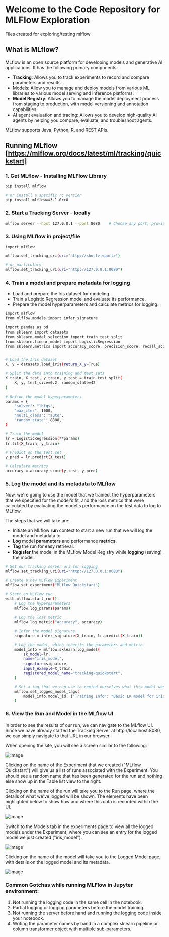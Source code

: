 # Welcome to the Code Repository for MLFlow Exploration
Files created for exploring/testing mlflow

## What is MLflow?

MLflow is an open source platform for developing models and generative AI applications. It has the following primary components:

- **Tracking**: Allows you to track experiments to record and compare parameters and results.
- Models: Allow you to manage and deploy models from various ML libraries to various model serving and inference platforms.
- **Model Registry**: Allows you to manage the model deployment process from staging to production, with model versioning and annotation capabilities.
- AI agent evaluation and tracing: Allows you to develop high-quality AI agents by helping you compare, evaluate, and troubleshoot agents.
  
MLflow supports Java, Python, R, and REST APIs.



## Running MLflow [https://mlflow.org/docs/latest/ml/tracking/quickstart]

### 1. Get MLflow - Installing MLFlow Library

```bash
pip install mlflow

# or install a specific rc version
pip install mlflow==3.1.0rc0
```

### 2. Start a Tracking Server - locally

```bash
mlflow server --host 127.0.0.1 --port 8080    # Choose any port, provided that it's not already in use. If host not provided, it will run on localhost by default.
```

### 3. Using MLflow in project/file

```bash
import mlflow

mlflow.set_tracking_uri(uri="http://<host>:<port>")

# or particulary
mlflow.set_tracking_uri(uri="http://127.0.0.1:8080")
```

### 4. Train a model and prepare metadata for logging

 - Load and prepare the Iris dataset for modeling.
 - Train a Logistic Regression model and evaluate its performance.
 - Prepare the model hyperparameters and calculate metrics for logging.
   

```bash
import mlflow
from mlflow.models import infer_signature

import pandas as pd
from sklearn import datasets
from sklearn.model_selection import train_test_split
from sklearn.linear_model import LogisticRegression
from sklearn.metrics import accuracy_score, precision_score, recall_score, f1_score


# Load the Iris dataset
X, y = datasets.load_iris(return_X_y=True)

# Split the data into training and test sets
X_train, X_test, y_train, y_test = train_test_split(
    X, y, test_size=0.2, random_state=42
)

# Define the model hyperparameters
params = {
    "solver": "lbfgs",
    "max_iter": 1000,
    "multi_class": "auto",
    "random_state": 8888,
}

# Train the model
lr = LogisticRegression(**params)
lr.fit(X_train, y_train)

# Predict on the test set
y_pred = lr.predict(X_test)

# Calculate metrics
accuracy = accuracy_score(y_test, y_pred)
```

### 5. Log the model and its metadata to MLflow

Now, we're going to use the model that we trained, the hyperparameters that we specified for the model's fit, and the loss metrics that were calculated by evaluating the model's performance on the test data to log to MLflow.

The steps that we will take are:

 - Initiate an MLflow **run** context to start a new run that we will log the model and metadata to.
 - **Log** model **parameters** and performance **metrics**.
 - **Tag** the run for easy retrieval.
 - **Register** the model in the MLflow Model Registry while **logging** (saving) the model.

```bash
# Set our tracking server uri for logging
mlflow.set_tracking_uri(uri="http://127.0.0.1:8080")

# Create a new MLflow Experiment
mlflow.set_experiment("MLflow Quickstart")

# Start an MLflow run
with mlflow.start_run():
    # Log the hyperparameters
    mlflow.log_params(params)

    # Log the loss metric
    mlflow.log_metric("accuracy", accuracy)

    # Infer the model signature
    signature = infer_signature(X_train, lr.predict(X_train))

    # Log the model, which inherits the parameters and metric
    model_info = mlflow.sklearn.log_model(
        sk_model=lr,
        name="iris_model",
        signature=signature,
        input_example=X_train,
        registered_model_name="tracking-quickstart",
    )

    # Set a tag that we can use to remind ourselves what this model was for
    mlflow.set_logged_model_tags(
        model_info.model_id, {"Training Info": "Basic LR model for iris data"}
    )
```

### 6. View the Run and Model in the MLflow UI

In order to see the results of our run, we can navigate to the MLflow UI. Since we have already started the Tracking Server at http://localhost:8080, we can simply navigate to that URL in our browser.

When opening the site, you will see a screen similar to the following:

![image](https://github.com/user-attachments/assets/d004134f-9d26-44ab-aecf-61e27434870e)

Clicking on the name of the Experiment that we created ("MLflow Quickstart") will give us a list of runs associated with the Experiment. You should see a random name that has been generated for the run and nothing else show up in the Table list view to the right.

Clicking on the name of the run will take you to the Run page, where the details of what we've logged will be shown. The elements have been highlighted below to show how and where this data is recorded within the UI.

![image](https://github.com/user-attachments/assets/e1964d1a-6637-43e8-a0dc-0ed0545f5210)

Switch to the Models tab in the experiments page to view all the logged models under the Experiment, where you can see an entry for the logged model we just created ("iris_model").

![image](https://github.com/user-attachments/assets/ed4e6c79-017b-4201-b5d6-9cf074e94c2f)

Clicking on the name of the model will take you to the Logged Model page, with details on the logged model and its metadata.

![image](https://github.com/user-attachments/assets/cf56ca09-6d3e-4e73-9879-3506f6552869)


### Common Gotchas while running MLFlow in Jupyter environment:

1. Not running the logging code in the same cell in the notebook.
2. Partial logging or logging parameters before the model training.
3. Not running the server before hand and running the logging code inside your notebook.
4. Writing the parameter names by hand in a complex sklearn pipeline or column transformer object with multiple sub-parameters.



